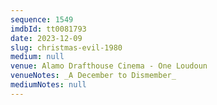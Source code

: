 ```yaml
---
sequence: 1549
imdbId: tt0081793
date: 2023-12-09
slug: christmas-evil-1980
medium: null
venue: Alamo Drafthouse Cinema - One Loudoun
venueNotes: _A December to Dismember_
mediumNotes: null
---
```

